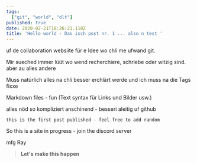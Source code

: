 ```yaml
---
tags:
  ["git", "world", "dlt"]
published: true
date: 2020-02-21T18:26:21.118Z
title: 'Hello world - Das isch post nr. 1 ... also n test '
---
```

 uf de collaboration websiite für e Idee wo chli me ufwand git.

Mir sueched immer lüüt wo wend recherchiere, schriebe oder witzig sind.
aber au alles andere 

Muss natürlich alles na chli besser erchlärt werde und ich muss na die Tags fixxe


Markdown files - fun  (Text syntax für Links und Bilder usw.)

alles nöd so kompliziert anschinend - besseri aleitig uf github

```
this is the first post published - feel free to add random
```


So this is a site in progress - join the discord server 

mfg Ray

> **Let's make this happen**
